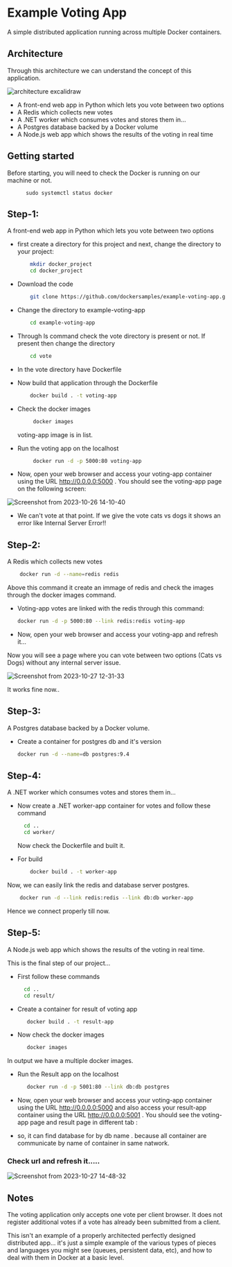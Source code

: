 
# Example Voting App

A simple distributed application running across multiple Docker containers.

## Architecture
Through this architecture we can understand the concept of this application.

![architecture excalidraw](https://github.com/anshuvarshney/POCs/assets/115215127/08bb579f-82af-4dc0-8b7a-2785c1201d76)
 - A front-end web app in Python which lets you vote between two options
- A Redis which collects new votes
- A .NET worker which consumes votes and stores them in…
- A Postgres database backed by a Docker volume
- A Node.js web app which shows the results of the voting in real time
## Getting started

Before starting, you will need to check the Docker is running on our machine or not.  
    
     
          sudo systemctl status docker
    

## Step-1:
A front-end web app in Python which lets you vote between two options
 
- first create a directory for this project and next, change the directory to your project:

    ```bash
        mkdir docker_project
        cd docker_project
    ```
- Download the code 
    ```bash
        git clone https://github.com/dockersamples/example-voting-app.git
    ```
- Change the directory to example-voting-app
    ```bash
        cd example-voting-app
    ```
- Through ls command check the vote directory is present or not. If present then change the directory
    ```bash
        cd vote 
    ```
- In the vote directory have Dockerfile 
- Now build that application through the Dockerfile
    ```bash
        docker build . -t voting-app 
    ```

- Check the docker images
    ```bash
         docker images  
    ```     
    voting-app image is in list.
- Run the voting app on the localhost
    ```bash
         docker run -d -p 5000:80 voting-app 
    ```
- Now, open your web browser and access your voting-app container using the URL http://0.0.0.0:5000 . You should see the voting-app page on the following screen:

![Screenshot from 2023-10-26 14-10-40](https://github.com/anshuvarshney/POCs/assets/115215127/a6d126f6-588f-4b9c-9e72-ee232840df32)


- We can't vote at that point.
If we give the vote cats vs dogs it shows an error like Internal Server Error!! 

## Step-2:
A Redis which collects new votes

```bash
    docker run -d --name=redis redis  
```
Above this command it create an immage of redis and check the images through the docker images command.

- Voting-app votes are linked with the redis through this command:
 
    ```bash
    docker run -d -p 5000:80 --link redis:redis voting-app
    ```

- Now, open your web browser and access your voting-app and refresh it...

Now you will see a page where you can vote between two options (Cats vs Dogs) without any internal server issue.

![Screenshot from 2023-10-27 12-31-33](https://github.com/anshuvarshney/POCs/assets/115215127/0a004daf-4fb6-497b-b359-80431cee9825)

It works fine now..

## Step-3:

A Postgres database backed by a Docker volume.
- Create a container for postgres db and it's version
    ```bash
    docker run -d --name=db postgres:9.4  
    ```
## Step-4:
A .NET worker which consumes votes and stores them in…
- Now create a .NET worker-app container for votes and follow these command 
    ```bash
      cd ..
      cd worker/
    ```
    Now check the Dockerfile and built it.

- For build 
    ```bash
        docker build . -t worker-app
    ```
Now, we can easily link the redis and database server postgres.
```bash
    docker run -d --link redis:redis --link db:db worker-app
```
Hence we connect properly till now.

## Step-5:
A Node.js web app which shows the results of the voting in real time.

This is the final step of our project...

- First follow these commands
    ```bash
      cd ..
      cd result/
    ```
- Create a container for result of voting app
    ```bash
       docker build . -t result-app
    ```
- Now check the docker images
    ```bash
       docker images
    ```
In output we have a multiple docker images.

- Run the Result app on the localhost
    ```bash
       docker run -d -p 5001:80 --link db:db postgres
    ```

- Now, open your web browser and access your voting-app container using the URL http://0.0.0.0:5000 and also access your result-app container using the URL http://0.0.0.0:5001  . You should see the voting-app page and result page in different tab :

- so, it can find database for by db name . because all container are communicate by name of container in same natwork.

### Check url and refresh it.....

![Screenshot from 2023-10-27 14-48-32](https://github.com/anshuvarshney/POCs/assets/115215127/e0c7d721-f954-4b7b-823b-e1521720ca04)

## Notes 
The voting application only accepts one vote per client browser. It does not register additional votes if a vote has already been submitted from a client.

This isn't an example of a properly architected perfectly designed distributed app... it's just a simple example of the various types of pieces and languages you might see (queues, persistent data, etc), and how to deal with them in Docker at a basic level.
